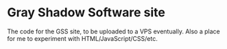 # Gray Shadow Software site

The code for the GSS site, to be uploaded to a VPS eventually. Also a place for me to experiment with HTML/JavaScript/CSS/etc.
